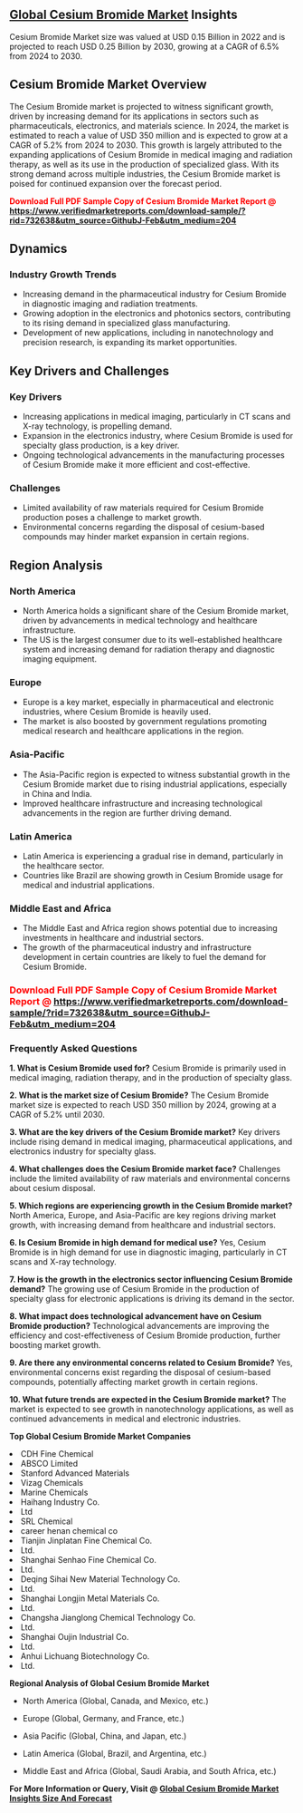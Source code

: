 <h2><a href="https://www.verifiedmarketreports.com/download-sample/?rid=732638&amp;utm_source=GithubJ&amp;utm_medium=204" target="_blank">Global Cesium Bromide Market</a> Insights</h2><p>Cesium Bromide Market size was valued at USD 0.15 Billion in 2022 and is projected to reach USD 0.25 Billion by 2030, growing at a CAGR of 6.5% from 2024 to 2030.</p><p><h2>Cesium Bromide Market Overview</h2> <p>The Cesium Bromide market is projected to witness significant growth, driven by increasing demand for its applications in sectors such as pharmaceuticals, electronics, and materials science. In 2024, the market is estimated to reach a value of USD 350 million and is expected to grow at a CAGR of 5.2% from 2024 to 2030. This growth is largely attributed to the expanding applications of Cesium Bromide in medical imaging and radiation therapy, as well as its use in the production of specialized glass. With its strong demand across multiple industries, the Cesium Bromide market is poised for continued expansion over the forecast period. </p> <p><strong><p><span class=""><span style="color: #ff0000;"><strong>Download Full PDF Sample Copy of Cesium Bromide Market Report</strong> @ </span><a href="https://www.verifiedmarketreports.com/download-sample/?rid=732638&amp;utm_source=GithubJ-Feb&amp;utm_medium=204" target="_blank">https://www.verifiedmarketreports.com/download-sample/?rid=732638&amp;utm_source=GithubJ-Feb&amp;utm_medium=204</a></span></p></strong></p> <h2>Dynamics</h2> <h3>Industry Growth Trends</h3> <ul> <li>Increasing demand in the pharmaceutical industry for Cesium Bromide in diagnostic imaging and radiation treatments.</li> <li>Growing adoption in the electronics and photonics sectors, contributing to its rising demand in specialized glass manufacturing.</li> <li>Development of new applications, including in nanotechnology and precision research, is expanding its market opportunities.</li> </ul> <h2>Key Drivers and Challenges</h2> <h3>Key Drivers</h3> <ul> <li>Increasing applications in medical imaging, particularly in CT scans and X-ray technology, is propelling demand.</li> <li>Expansion in the electronics industry, where Cesium Bromide is used for specialty glass production, is a key driver.</li> <li>Ongoing technological advancements in the manufacturing processes of Cesium Bromide make it more efficient and cost-effective.</li> </ul> <h3>Challenges</h3> <ul> <li>Limited availability of raw materials required for Cesium Bromide production poses a challenge to market growth.</li> <li>Environmental concerns regarding the disposal of cesium-based compounds may hinder market expansion in certain regions.</li> </ul> <h2>Region Analysis</h2> <h3>North America</h3> <ul> <li>North America holds a significant share of the Cesium Bromide market, driven by advancements in medical technology and healthcare infrastructure.</li> <li>The US is the largest consumer due to its well-established healthcare system and increasing demand for radiation therapy and diagnostic imaging equipment.</li> </ul> <h3>Europe</h3> <ul> <li>Europe is a key market, especially in pharmaceutical and electronic industries, where Cesium Bromide is heavily used.</li> <li>The market is also boosted by government regulations promoting medical research and healthcare applications in the region.</li> </ul> <h3>Asia-Pacific</h3> <ul> <li>The Asia-Pacific region is expected to witness substantial growth in the Cesium Bromide market due to rising industrial applications, especially in China and India.</li> <li>Improved healthcare infrastructure and increasing technological advancements in the region are further driving demand.</li> </ul> <h3>Latin America</h3> <ul> <li>Latin America is experiencing a gradual rise in demand, particularly in the healthcare sector.</li> <li>Countries like Brazil are showing growth in Cesium Bromide usage for medical and industrial applications.</li> </ul> <h3>Middle East and Africa</h3> <ul> <li>The Middle East and Africa region shows potential due to increasing investments in healthcare and industrial sectors.</li> <li>The growth of the pharmaceutical industry and infrastructure development in certain countries are likely to fuel the demand for Cesium Bromide.</li> </ul> <h3><p><span class=""><span style="color: #ff0000;"><strong>Download Full PDF Sample Copy of Cesium Bromide Market Report</strong> @ </span><a href="https://www.verifiedmarketreports.com/download-sample/?rid=732638&amp;utm_source=GithubJ-Feb&amp;utm_medium=204" target="_blank">https://www.verifiedmarketreports.com/download-sample/?rid=732638&amp;utm_source=GithubJ-Feb&amp;utm_medium=204</a></span></p></h3> <h3>Frequently Asked Questions</h3> <p><strong>1. What is Cesium Bromide used for?</strong> Cesium Bromide is primarily used in medical imaging, radiation therapy, and in the production of specialty glass.</p> <p><strong>2. What is the market size of Cesium Bromide?</strong> The Cesium Bromide market size is expected to reach USD 350 million by 2024, growing at a CAGR of 5.2% until 2030.</p> <p><strong>3. What are the key drivers of the Cesium Bromide market?</strong> Key drivers include rising demand in medical imaging, pharmaceutical applications, and electronics industry for specialty glass.</p> <p><strong>4. What challenges does the Cesium Bromide market face?</strong> Challenges include the limited availability of raw materials and environmental concerns about cesium disposal.</p> <p><strong>5. Which regions are experiencing growth in the Cesium Bromide market?</strong> North America, Europe, and Asia-Pacific are key regions driving market growth, with increasing demand from healthcare and industrial sectors.</p> <p><strong>6. Is Cesium Bromide in high demand for medical use?</strong> Yes, Cesium Bromide is in high demand for use in diagnostic imaging, particularly in CT scans and X-ray technology.</p> <p><strong>7. How is the growth in the electronics sector influencing Cesium Bromide demand?</strong> The growing use of Cesium Bromide in the production of specialty glass for electronic applications is driving its demand in the sector.</p> <p><strong>8. What impact does technological advancement have on Cesium Bromide production?</strong> Technological advancements are improving the efficiency and cost-effectiveness of Cesium Bromide production, further boosting market growth.</p> <p><strong>9. Are there any environmental concerns related to Cesium Bromide?</strong> Yes, environmental concerns exist regarding the disposal of cesium-based compounds, potentially affecting market growth in certain regions.</p> <p><strong>10. What future trends are expected in the Cesium Bromide market?</strong> The market is expected to see growth in nanotechnology applications, as well as continued advancements in medical and electronic industries.</p> </p><p><strong>Top Global Cesium Bromide Market Companies</strong></p><div data-test-id=""><p><li>CDH Fine Chemical</li><li> ABSCO Limited</li><li> Stanford Advanced Materials</li><li> Vizag Chemicals</li><li> Marine Chemicals</li><li> Haihang Industry Co.</li><li>Ltd</li><li> SRL Chemical</li><li> career henan chemical co</li><li> Tianjin Jinplatan Fine Chemical Co.</li><li> Ltd.</li><li> Shanghai Senhao Fine Chemical Co.</li><li> Ltd.</li><li> Deqing Sihai New Material Technology Co.</li><li> Ltd.</li><li> Shanghai Longjin Metal Materials Co.</li><li> Ltd.</li><li> Changsha Jianglong Chemical Technology Co.</li><li> Ltd.</li><li> Shanghai Oujin Industrial Co.</li><li> Ltd.</li><li> Anhui Lichuang Biotechnology Co.</li><li> Ltd.</li></p><div><strong>Regional Analysis of&nbsp;Global Cesium Bromide Market</strong></div><ul><li dir="ltr"><p dir="ltr">North America&nbsp;(Global, Canada, and Mexico, etc.)</p></li><li dir="ltr"><p dir="ltr">Europe (Global, Germany, and France, etc.)</p></li><li dir="ltr"><p dir="ltr">Asia Pacific&nbsp;(Global, China, and Japan, etc.)</p></li><li dir="ltr"><p dir="ltr">Latin America&nbsp;(Global, Brazil, and Argentina, etc.)</p></li><li dir="ltr">Middle East and Africa&nbsp;(Global, Saudi Arabia, and South Africa, etc.)</li></ul><p><strong>For More Information or Query, Visit @&nbsp;</strong><strong><a href="https://www.verifiedmarketreports.com/product/cesium-bromide-market/?utm_source=GithubJ&amp;utm_medium=204" target="_blank">Global Cesium Bromide Market Insights Size And Forecast</a></strong></p></div>
